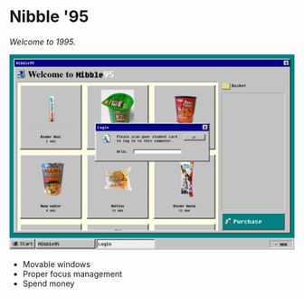 # Nibble '95
_Welcome to 1995._

![](./localhost_3000_.png)

- Movable windows
- Proper focus management
- Spend money
